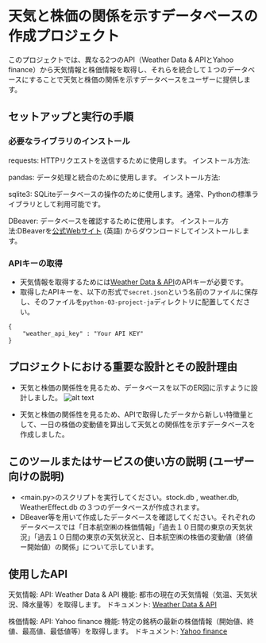 # 天気と株価の関係を示すデータベースの作成プロジェクト
このプロジェクトでは、異なる2つのAPI（Weather Data & APIとYahoo finance）から天気情報と株価情報を取得し、それらを統合して１つのデータベースにすることで天気と株価の関係を示すデータベースをユーザーに提供します。

## セットアップと実行の手順

### 必要なライブラリのインストール
requests: HTTPリクエストを送信するために使用します。
インストール方法: <pip install requests>

pandas: データ処理と統合のために使用します。
インストール方法: <pip install pandas>

sqlite3: SQLiteデータベースの操作のために使用します。通常、Pythonの標準ライブラリとして利用可能です。

DBeaver: データベースを確認するために使用します。
インストール方法:DBeaverを[公式Webサイト](https://dbeaver.io/download/) (英語) からダウンロードしてインストールします。

### APIキーの取得
- 天気情報を取得するためには[Weather Data & API](https://www.visualcrossing.com/)のAPIキーが必要です。
- 取得したAPIキーを、以下の形式で`secret.json`という名前のファイルに保存し、そのファイルを`python-03-project-ja`ディレクトリに配置してください。
```
{
    "weather_api_key" : "Your API KEY"
}
```


## プロジェクトにおける重要な設計とその設計理由

- 天気と株価の関係性を見るため、データベースを以下のER図に示すように設計しました。
![alt text](image.png)


- 天気と株価の関係性を見るため、APIで取得したデータから新しい特徴量として、一日の株価の変動値を算出して天気との関係性を示すデータベース<WeatherEffect>を作成しました。


## このツールまたはサービスの使い方の説明 (ユーザー向けの説明)

- <main.py>のスクリプトを実行してください。stock.db , weather.db, WeatherEffect.db の３つのデータベースが作成されます。
- DBeaver等を用いて作成したデータベースを確認してください。それぞれのデータベースでは「日本航空㈱の株価情報」「過去１０日間の東京の天気状況」「過去１０日間の東京の天気状況と、日本航空㈱の株価の変動値（終値ー開始値）の関係」について示しています。



## 使用したAPI
天気情報:
API: Weather Data & API
機能: 都市の現在の天気情報（気温、天気状況、降水量等）を取得します。
ドキュメント: [Weather Data & API](https://www.visualcrossing.com/resources/documentation/weather-api/timeline-weather-api/)

株価情報:
API: Yahoo finance
機能: 特定の銘柄の最新の株価情報（開始値、終値、最高値、最低値等）を取得します。
ドキュメント: [Yahoo finance](https://pypi.org/project/yfinance/)